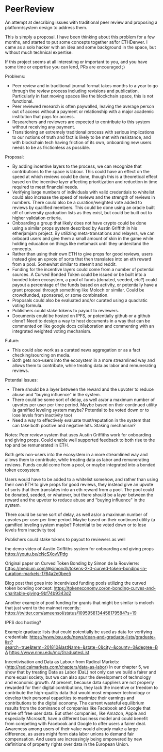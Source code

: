 # PeerReview
An attempt at describing issues with traditional peer review and proposing a platform/system design to address them.

This is simply a proposal. I have been thinking about this problem for a few months, and started to put some concepts together at/for ETHDenver. I came as a solo hacker with an idea and some background in the space, but without much technical expertise.

If this project seems at all interesting or important to you, and you have some time or expertise you can lend, PRs are encouraged ;)

Problems:
- Peer review and in traditional journal format takes months to a year to go through the review process including revisions and
publication. Particularly in fast moving spaces like the blockchain space, this is not functional.
- Peer reviewed research is often paywalled, leaving the average person out of access without a payment or relationship with a 
major academic institution that pays for access.
- Researchers and reviewers are expected to contribute to this system without receiving any payment.
- Transitioning an extremely traditional process with serious implications to our notions of truth and fact is likely to be met 
with resistance, and with blockchain tech having friction of its own, onboarding new users needs to be as frictionless as possible.

Proposal: 
- By adding incentive layers to the process, we can recognize that contributions to the space is labour. This could have an effect 
on the speed at which reviews could be done, though this is a theoretical effect based on the incentive layer affecting prioritization 
and reduction in time required to meet financial needs.
- Verifying large numbers of individuals with valid credentials to whitelist could also increase the speed of reviews and the 
strength of reviews in numbers. There could also be a curation/weighted vote added to reviews by qualified members. This could be 
done using an oracle built off of university graduation lists as they exist, but could be built out to higher validation criteria.
- Onboarding a group that likely does not have crypto could be done using a similar props system described by Austin Griffith in 
his etherjamjam project. By utilizing meta-transations and relayers, we can onboard users and give them a small amount of skin in 
the game while holding education on things like metamask until they understand the concepts.
- Rather than using their own ETH to give props for good reviews, users instead give an upvote of sorts that then translates into 
an eth reward from a pool. Somewhat similar to steemit and reddit.
- Funding for the incentive layers could come from a number of potential sources. A Curved Bonded Token could be issued or be built
into a bonded token ecosystem, a pool of funds (donated, seeded, etc?) could payout a percentage of the funds based on activity, or
potentially have a grant proposal through something like Moloch or similar. Could be crowdfunded, sponsored, or some combination.
- Proposals could also be evaluated and/or curated using a quadratic voting formula.
- Publishers could stake tokens to payout to reviewers.
- Documents could be hosted on IPFS, or potentially github or a github clone? Need to design a way to host documents in a way that 
can be commented on like google docs collaboration and commenting with an integrated weighted voting mechanism.

Future:
- This could also work as a curated news aggregation or as a fact checking/sourcing on media.
- Both gets non-users into the ecosystem in a more streamlined way and allows them to contribute, while treating data as labor and 
remunerating reviews.

Potential Issues:
- There should be a layer between the reward and the upvoter to reduce abuse and "buying influence" in the system.
- There could be some sort of delay, as well as/or a maximum number of upvotes per user per time period. Maybe based on their continued utility (a gamified leveling system maybe? Potential to be voted down or to lose levels from inactivity too)
- Need a way to effectively evaluate trust/reputation in the system that can take both positive and negative hits. Staking mechanism?



Notes:
Peer review system that uses Austin Griffiths work for onboarding and giving props. Could enable well supported feedback to both rise 
to the top and be remunerated in ETH. 

Both gets non-users into the ecosystem in a more streamlined way and allows them to contribute, while treating data as labor and 
remunerating reviews. Funds could come from a pool, or maybe integrated into a bonded token ecosystem.

Users would have to be added to a whitelist somehow, and rather than using their own ETH to give props for good reviews, they instead
give an upvote of sorts that then translates into an eth reward from a pool. The pool could be donated, seeded, or whatever, but there 
should be a layer between the reward and the upvoter to reduce abuse and "buying influence" in the system.

There could be some sort of delay, as well as/or a maximum number of upvotes per user per time period. Maybe based on their continued 
utility (a gamified leveling system maybe? Potential to be voted down or to lose levels from inactivity too)

Publishers could stake tokens to payout to reviewers as well

the demo video of Austin Griffiths system for onboarding and giving props
https://youtu.be/cNcSXovVPdg

Original paper on Curved Token Bonding by Simon de la Rouvierre: 
https://medium.com/@simondlr/tokens-2-0-curved-token-bonding-in-curation-markets-1764a2e0bee5

Blog post that goes into incentivized funding pools utilizing the curved token bonding concept: 
https://tokeneconomy.co/on-bonding-curves-and-charitable-giving-9bf74b9343d2 

Another example of pool funding for grants that might be similar is moloch that just went to the mainnet recently: 
https://twitter.com/ameensol/status/1095958134458179584?s=19

IPFS doc hosting?

Example graduate lists that could potentially be used as data for verifying credentials:
https://www.bsu.edu/news/dean-and-graduate-lists/graduate-list?search=true&term=201810&lastName=&state=0&city=&county=0&degree=BA 
https://www.nmu.edu/mc/GraduatesList 

Incentivisation and Data as Labour from Radical Markets: (http://radicalmarkets.com/chapters/data-as-labor)
In our chapter 5, we show that by treating Data as Labor (DaL) not only can we build a fairer and more equal society, but we can 
also spur the development of technology and economic growth. At present, because data suppliers are not properly rewarded for their
digital contributions, they lack the incentive or freedom to contribute the high-quality data that would most empower technology or
develop their personal capacities to maximize their earnings and contributions to the digital economy. The current wasteful equilibrium
results from the dominance of companies like Facebook and Google that thrive off free user data. But other companies, like Amazon, 
Apple and especially Microsoft, have a different business model and could benefit from competing with Facebook and Google to offer 
users a fairer deal. Awareness among users of their value would already make a large difference, as users might form data labor 
unions to demand fair compensation. And users are increasingly being empowered by new definitions of property rights over data in 
the European Union.
